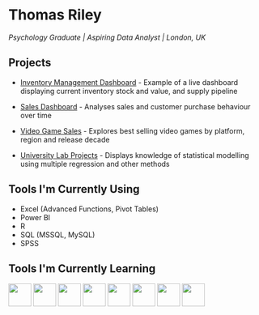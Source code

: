 # Thomas Riley
*Psychology Graduate | Aspiring Data Analyst | London, UK*
  
## Projects
- [Inventory Management Dashboard](https://github.com/rileyt7621/Data-Portfolio/tree/main/Inventory%20Management%20Project) - Example of a live dashboard displaying current inventory stock and value, and supply pipeline

- [Sales Dashboard](https://github.com/rileyt7621/Data-Portfolio/tree/main/Sales%20Project) - Analyses sales and customer purchase behaviour over time

- [Video Game Sales](https://github.com/rileyt7621/Data-Portfolio/tree/main/Video%20Game%20Sales%20Project) - Explores best selling video games by platform, region and release decade

- [University Lab Projects](https://github.com/rileyt7621/Data-Portfolio/tree/main/University%20Lab%20Projects) - Displays knowledge of statistical modelling using multiple regression and other methods

## Tools I'm Currently Using
- Excel (Advanced Functions, Pivot Tables)
- Power BI
- R
- SQL (MSSQL, MySQL)
- SPSS

## Tools I'm Currently Learning
<p align="left">
<img src="https://cdn.jsdelivr.net/gh/devicons/devicon@latest/icons/anaconda/anaconda-original-wordmark.svg" "alt="php" width="45" height="45" />
<img src="https://cdn.jsdelivr.net/gh/devicons/devicon@latest/icons/jupyter/jupyter-original-wordmark.svg" "alt="php" width="45" height="45"/>
<img src="https://cdn.jsdelivr.net/gh/devicons/devicon@latest/icons/python/python-original.svg" "alt="php" width="45" height="45"/>
<img src="https://cdn.jsdelivr.net/gh/devicons/devicon@latest/icons/numpy/numpy-plain-wordmark.svg" "alt="php" width="45" height="45"/>
<img src="https://cdn.jsdelivr.net/gh/devicons/devicon@latest/icons/pandas/pandas-original-wordmark.svg" "alt="php" width="45" height="45"/>
<img src="https://cdn.jsdelivr.net/gh/devicons/devicon@latest/icons/matplotlib/matplotlib-original-wordmark.svg" "alt="php" width="45" height="45"/>
<img src="https://cdn.jsdelivr.net/gh/devicons/devicon@latest/icons/vscode/vscode-original-wordmark.svg" "alt="php" width="45" height="45"/>
<img src="https://cdn.jsdelivr.net/gh/devicons/devicon@latest/icons/mongodb/mongodb-original-wordmark.svg" "alt="php" width="45" height="45"/>
</p>
